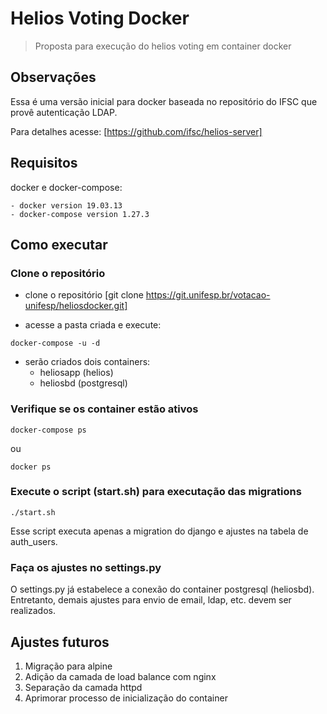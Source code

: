 # Helios Voting Docker

> Proposta para execução do helios voting em container docker

## Observações

Essa é uma versão inicial para docker baseada no repositório do IFSC que provê autenticação LDAP.

Para detalhes acesse: [https://github.com/ifsc/helios-server]

## Requisitos

docker e docker-compose:

    - docker version 19.03.13
    - docker-compose version 1.27.3

## Como executar

### Clone o repositório

- clone o repositório [git clone https://git.unifesp.br/votacao-unifesp/heliosdocker.git]

- acesse a pasta criada e execute:

```
docker-compose -u -d
```

- serão criados dois containers:
    - heliosapp (helios)
    - heliosbd (postgresql)


### Verifique se os container estão ativos

```
docker-compose ps
```
ou

```
docker ps
```

### Execute o script (start.sh) para executação das migrations

```
./start.sh
```

Esse script executa apenas a migration do django e ajustes na tabela de auth_users.

### Faça os ajustes no settings.py

O settings.py já estabelece a conexão do container postgresql (heliosbd).
Entretanto, demais ajustes para envio de email, ldap, etc. devem ser realizados.


## Ajustes futuros

1. Migração para alpine
2. Adição da camada de load balance com nginx
3. Separação da camada httpd
4. Aprimorar processo de inicialização do container

